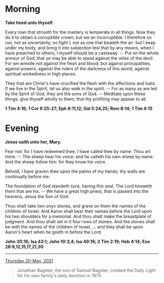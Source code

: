 # Morning

**Take heed unto thyself.**
 
Every man that striveth for the mastery is temperate in all things. Now they do it to obtain a corruptible crown; but we an incorruptible. I therefore so run, not as uncertainly; so fight I, not as one that beateth the air: but I keep under my body, and bring it into subjection lest that by any means, when I have preached to others, I myself should be a castaway. -- Put on the whole armour of God, that ye may be able to stand against the wiles of the devil. For we wrestle not against the flesh and blood, but against principalities, against powers, against the rulers of the darkness of this world, against spiritual wickedness in high places.
 
They that are Christ's have crucified the flesh with the affections and lusts. If we live in the Spirit, let us also walk in the spirit. -- For as many as are led by the Spirit of God, they are the sons of God. -- Meditate upon these things; give thyself wholly to them; that thy profiting may appear to all.  

**1 Tim 4:16; 1 Cor 9:25‑27; Eph 6:11,12; Gal 5:24,25; Rom 8:14; 1 Tim 4:15**

# Evening

**Jesus saith unto her, Mary.**
 
Fear not: for I have redeemed thee, I have called thee by name: Thou art mine. -- The sheep hear his voice: and he calleth his own sheep by name. And the sheep follow him: for they know his voice.
 
Behold, I have graven thee upon the palms of my hands; thy walls are continually before me.
 
The foundation of God standeth sure, having this seal, The Lord knoweth them that are his. -- We have a great high priest, that is passed into the heavens, Jesus the Son of God.
 
Thou shalt take two onyx stones, and grave on them the names of the children of Israel. And Aaron shall bear their names before the Lord upon his two shoulders for a memorial. And thou shalt make the breastplate of judgment. And thou shalt set in it four rows of stones. And the stones shall be with the names of the children of Israel, ... and they shall be upon Aaron's heart when he goeth in before the Lord.  

**John 20:16; Isa 43:1; John 10:3,4; Isa 49:16; 2 Tim 2:19; Heb 4:14; Exo 28:9,12,15,17,21,30**

---

[Thursday 20-May, 2021](https://t.me/s/daily_light)

> Jonathan Bagster, the son of Samuel Bagster, created the Daily Light for his own family's daily devotion in 1875


